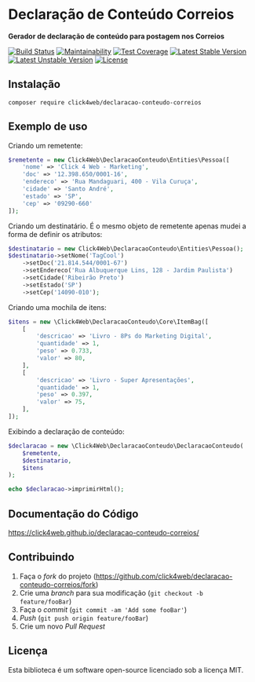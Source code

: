# Declaração de Conteúdo Correios

**Gerador de declaração de conteúdo para postagem nos Correios**

[![Build Status](https://travis-ci.org/click4web/declaracao-conteudo-correios.svg?branch=master)](https://travis-ci.org/click4web/declaracao-conteudo-correios)
[![Maintainability](https://api.codeclimate.com/v1/badges/a94d0d7710163ec16aec/maintainability)](https://codeclimate.com/github/click4web/declaracao-conteudo-correios/maintainability)
[![Test Coverage](https://api.codeclimate.com/v1/badges/a94d0d7710163ec16aec/test_coverage)](https://codeclimate.com/github/click4web/declaracao-conteudo-correios/test_coverage)
[![Latest Stable Version](https://poser.pugx.org/click4web/declaracao-conteudo-correios/v/stable)](https://packagist.org/packages/click4web/declaracao-conteudo-correios)
[![Latest Unstable Version](https://poser.pugx.org/click4web/declaracao-conteudo-correios/v/unstable)](https://packagist.org/packages/click4web/declaracao-conteudo-correios)
[![License](https://poser.pugx.org/click4web/declaracao-conteudo-correios/license)](https://packagist.org/packages/click4web/declaracao-conteudo-correios)

## Instalação

`composer require click4web/declaracao-conteudo-correios`

## Exemplo de uso

Criando um remetente:

```php
$remetente = new Click4Web\DeclaracaoConteudo\Entities\Pessoa([
    'nome' => 'Click 4 Web - Marketing',
    'doc' => '12.398.650/0001-16',
    'endereco' => 'Rua Mandaguari, 400 - Vila Curuça',
    'cidade' => 'Santo André',
    'estado' => 'SP',
    'cep' => '09290-660'
]);
```

Criando um destinatário. É o mesmo objeto de remetente apenas mudei a forma de definir os atributos:

```php
$destinatario = new Click4Web\DeclaracaoConteudo\Entities\Pessoa();
$destinatario->setNome('TagCool')
    ->setDoc('21.814.544/0001-67')
    ->setEndereco('Rua Albuquerque Lins, 128 - Jardim Paulista')
    ->setCidade('Ribeirão Preto')
    ->setEstado('SP')
    ->setCep('14090-010');
```

Criando uma mochila de itens:
 
```php
$itens = new \Click4Web\DeclaracaoConteudo\Core\ItemBag([
    [
        'descricao' => 'Livro - 8Ps do Marketing Digital',
        'quantidade' => 1,
        'peso' => 0.733,
        'valor' => 80,
    ],
    [
        'descricao' => 'Livro - Super Apresentações',
        'quantidade' => 1,
        'peso' => 0.397,
        'valor' => 75,
    ],
]);
```

Exibindo a declaração de conteúdo:

```php
$declaracao = new \Click4Web\DeclaracaoConteudo\DeclaracaoConteudo(
    $remetente,
    $destinatario,
    $itens
);

echo $declaracao->imprimirHtml();
```

## Documentação do Código

https://click4web.github.io/declaracao-conteudo-correios/

## Contribuindo

1. Faça o _fork_ do projeto (<https://github.com/click4web/declaracao-conteudo-correios/fork>)
2. Crie uma _branch_ para sua modificação (`git checkout -b feature/fooBar`)
3. Faça o _commit_ (`git commit -am 'Add some fooBar'`)
4. _Push_ (`git push origin feature/fooBar`)
5. Crie um novo _Pull Request_

## Licença

Esta biblioteca é um software open-source licenciado sob a licença MIT.
